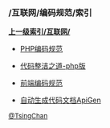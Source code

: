 ### /互联网/编码规范/索引


**[上一级索引/互联网/](/互联网/)**

- [PHP编码规范](/互联网/编码规范/PHP编码规范)

- [代码整洁之道-php版](/互联网/编码规范/代码整洁之道-php版)

- [前端编码规范](/互联网/编码规范/前端编码规范)

- [自动生成代码文档ApiGen](/互联网/编码规范/自动生成代码文档ApiGen)


<font size=2 color='grey'> [@TsingChan](http://www.9ong.com/) </font>

